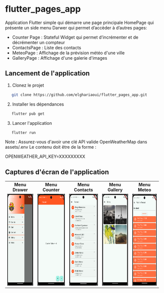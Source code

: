 # flutter_pages_app

Application Flutter simple qui démarre une page principale HomePage qui présente un side menu Darwer qui permet d’accèder à d’autres pages:
* Counter Page : Stateful Widget qui permet d’incrémenter et de décrémenter un compteur
* ContactsPage : Liste des contacts
* MeteoPage : Affichage de la prévision météo d'une ville 
* GalleryPage : Affichage d'une galerie d'images

## Lancement de l'application 

1. Clonez le projet 

```bash
   git clone https://github.com/elghariaoui/flutter_pages_app.git
   ```

2. Installer les dépendances 

```bash
   flutter pub get
   ```

3. Lancer l'application

```bash
   flutter run
   ```

Note : Assurez-vous d'avoir une clé API valide OpenWeatherMap dans assets/.env 
Le contenu doit être de la forme :

OPENWEATHER_API_KEY=XXXXXXXXX

## Captures d'écran de l'application

<table>

<tr>
    <td align="center"><b>Menu Drawer</b></td>
    <td align="center"><b>Menu Counter</b></td>
    <td align="center"><b>Menu Contacts</b></td>
    <td align="center"><b>Menu Gallery</b></td>
    <td align="center"><b>Menu Meteo</b></td>
  </tr>
<tr>
    <td><img src="assets/images/screenshots/capture_menu.png" height="300" width="200"/></td>
    <td><img src="assets/images/screenshots/capture_counter.png" height="300" width="200"/></td>
    <td><img src="assets/images/screenshots/capture_contacts.png" height="300" width="200"/></td>
    <td><img src="assets/images/screenshots/capture_gallery.png" height="300" width="200"/></td>
    <td><img src="assets/images/screenshots/capture_meteo.png" height="300" width="200" "/></td>
  
  
</tr>
</table>

